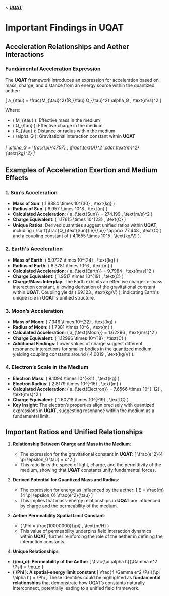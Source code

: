 <  **[UQAT](../README.md)**
# Important Findings in **UQAT**

## Acceleration Relationships and Aether Interactions

### Fundamental Acceleration Expression
The **UQAT** framework introduces an expression for acceleration based on mass, charge, and distance from an energy source within the quantized aether:

\[
a_{\tau} = \frac{M_{\tau}^2}{R_{\tau} Q_{\tau}^2} \alpha_G \; \text{m/s}^2
\]

Where:
- \( M_{\tau} \): Effective mass in the medium
- \( Q_{\tau} \): Effective charge in the medium
- \( R_{\tau} \): Distance or radius within the medium  
- \( \alpha_G \): Gravitational interaction constant within **UQAT** 
###### \[ \alpha_G = \frac{\pi}{4707} \, \frac{\text{A}^2 \cdot \text{m}^2}{\text{kg}^2} \]


## Examples of Acceleration Exertion and Medium Effects

### 1. Sun’s Acceleration
- **Mass of Sun**: \( 1.9884 \times 10^{30} \, \text{kg} \)
- **Radius of Sun**: \( 6.957 \times 10^8 \, \text{m} \)
- **Calculated Acceleration**: \( a_{\text{Sun}} = 274.199 \, \text{m/s}^2 \)
- **Charge Equivalent**: \( 1.17615 \times 10^{23} \, \text{C} \)
- **Unique Ratios**: Derived quantities suggest unified ratios within **UQAT**, including \( \sqrt{\frac{Q_{\text{Sun}} e}{\pi}} \approx 77.448 \, \text{C} \) and a coupling constant of \( 4.1655 \times 10^5 \, \text{kg/V} \).

### 2. Earth's Acceleration
- **Mass of Earth**: \( 5.9722 \times 10^{24} \, \text{kg} \)
- **Radius of Earth**: \( 6.3781 \times 10^6 \, \text{m} \)
- **Calculated Acceleration**: \( a_{\text{Earth}} = 9.7984 \, \text{m/s}^2 \)
- **Charge Equivalent**: \( 1.9517 \times 10^{19} \, \text{C} \)
- **Charge/Mass Interplay**: The Earth exhibits an effective charge-to-mass interaction constant, allowing derivation of the gravitational constant within **UQAT**. Coupling yields \( 69.123 \, \text{kg/V} \), indicating Earth's unique role in **UQAT**'s unified structure.

### 3. Moon’s Acceleration
- **Mass of Moon**: \( 7.346 \times 10^{22} \, \text{kg} \)
- **Radius of Moon**: \( 1.7381 \times 10^6 \, \text{m} \)
- **Calculated Acceleration**: \( a_{\text{Moon}} = 1.62296 \, \text{m/s}^2 \)
- **Charge Equivalent**: \( 1.12996 \times 10^{18} \, \text{C} \)
- **Additional Findings**: Lower values of charge suggest different resonance interactions for smaller bodies in the quantized medium, yielding coupling constants around \( 4.0019 \, \text{kg/V} \).

### 4. Electron’s Scale in the Medium
- **Electron Mass**: \( 9.1094 \times 10^{-31} \, \text{kg} \)
- **Electron Radius**: \( 2.8179 \times 10^{-15} \, \text{m} \)
- **Calculated Acceleration**: \( a_{\text{Electron}} = 7.6566 \times 10^{-12} \, \text{m/s}^2 \)
- **Charge Equivalent**: \( 1.60218 \times 10^{-19} \, \text{C} \)
- **Key Insight**: The electron’s properties align precisely with quantized expressions in **UQAT**, suggesting resonance within the medium as a fundamental limit.

## Important Ratios and Unified Relationships

1. **Relationship Between Charge and Mass in the Medium**:
   - The expression for the gravitational constant in **UQAT**:
     \[
     \frac{e^2}{4 \pi \epsilon_0 \tau} = c^2
     \]
   - This ratio links the speed of light, charge, and the permittivity of the medium, showing that **UQAT** constants unify fundamental forces.

2. **Derived Potential for Quantized Mass and Radius**:
   - The expression for energy as influenced by the aether:
     \[
     E = \frac{m}{4 \pi \epsilon_0} \frac{e^2}{\tau}
     \]
   - This implies that mass-energy relationships in **UQAT** are influenced by charge and the permeability of the medium.

3. **Aether Permeability Spatial Limit Constant**:
   - \( \Phi = \frac{10000000}{\pi} \, \text{m/H} \)
   - This value of permeability underpins field interaction dynamics within **UQAT**, further reinforcing the role of the aether in defining the interaction constants.

4. **Unique Relationships**
* **\(\mu_o\): Permeability of the Aether**
\[ \frac{\pi \alpha h}{\Gamma e^2 \Psi} = \mu_o \]
* **\( \Phi \): A spatial-energy limit constant**
\[ \frac{4 \Gamma e^2 \Psi}{\pi \alpha h} = \Phi \]
These identities could be highlighted as **fundamental relationships** that demonstrate how UQAT’s constants naturally interconnect, potentially leading to a unified field framework.

